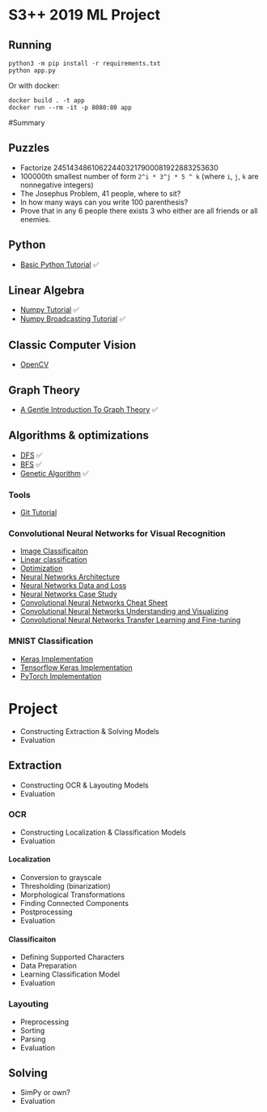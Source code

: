 # S3++ 2019 ML Project


## Running

```
python3 -m pip install -r requirements.txt
python app.py 
```

Or with docker:

```
docker build . -t app
docker run --rm -it -p 8080:80 app
```


#Summary

## Puzzles

- Factorize 245143486106224403217900081922883253630
- 100000th smallest number of form `2^i * 3^j * 5 ^ k` (where `i`, `j`, `k` are nonnegative integers)
- The Josephus Problem, 41 people, where to sit?
- In how many ways can you write 100 parenthesis?
- Prove that in any 6 people there exists 3 who either are all friends or all enemies. 

## Python

- [Basic Python Tutorial](http://cs231n.github.io/python-numpy-tutorial/#python) ✅

## Linear Algebra

- [Numpy Tutorial](http://cs231n.github.io/python-numpy-tutorial/#numpy) ✅
- [Numpy Broadcasting Tutorial](http://cs231n.github.io/python-numpy-tutorial/#numpy-broadcasting) ✅

## Classic Computer Vision

- [OpenCV](https://docs.opencv.org/3.0-beta/doc/py_tutorials/py_tutorials.html)

## Graph Theory

- [A Gentle Introduction To Graph Theory](https://medium.com/basecs/a-gentle-introduction-to-graph-theory-77969829ead8) ✅

## Algorithms & optimizations

- [DFS](https://www.geeksforgeeks.org/tree-traversals-inorder-preorder-and-postorder/) ✅
- [BFS](https://www.geeksforgeeks.org/level-order-tree-traversal/) ✅
- [Genetic Algorithm](https://blog.sicara.com/getting-started-genetic-algorithms-python-tutorial-81ffa1dd72f9) ✅

### Tools

- [Git Tutorial](https://git-scm.com/book/en/v2)

### Convolutional Neural Networks for Visual Recognition

- [Image Classificaiton](http://cs231n.github.io/classification/)
- [Linear classification](http://cs231n.github.io/linear-classify/)
- [Optimization](http://cs231n.github.io/optimization-1/)
- [Neural Networks Architecture](http://cs231n.github.io/neural-networks-1/)
- [Neural Networks Data and Loss](http://cs231n.github.io/neural-networks-2/)
- [Neural Networks Case Study](http://cs231n.github.io/neural-networks-case-study/)
- [Convolutional Neural Networks Cheat Sheet](http://cs231n.github.io/convolutional-networks/)
- [Convolutional Neural Networks Understanding and Visualizing](http://cs231n.github.io/understanding-cnn/)
- [Convolutional Neural Networks Transfer Learning and Fine-tuning](http://cs231n.github.io/transfer-learning/)


### MNIST Classification

- [Keras Implementation](https://keras.io/examples/mnist_cnn/)
- [Tensorflow Keras Implementation](https://www.tensorflow.org/beta/tutorials/keras/basic_classification)
- [PyTorch Implementation](https://github.com/pytorch/examples/blob/master/mnist/main.py)

# Project

- Constructing Extraction & Solving Models
- Evaluation

## Extraction

- Constructing OCR & Layouting Models
- Evaluation

### OCR

- Constructing Localization & Classification Models
- Evaluation

#### Localization

- Conversion to grayscale
- Thresholding (binarization)
- Morphological Transformations
- Finding Connected Components
- Postprocessing
- Evaluation

#### Classificaiton

- Defining Supported Characters
- Data Preparation
- Learning Classification Model
- Evaluation

### Layouting

- Preprocessing
- Sorting
- Parsing
- Evaluation

## Solving

- SimPy or own?
- Evaluation